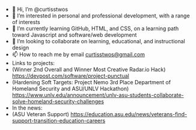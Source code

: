- 👋 Hi, I’m @curtisstwos
- 👀 I’m interested in personal and professional development, with a range of interests
- 🌱 I’m currently learning GitHub, HTML, and CSS, on a learning path toward Javascript and software/web development
- 💞️ I’m looking to collaborate on learning, educational, and instructional design 
- 📫 How to reach me by email curtisstwos@gmail.com
- Links to projects:
- (Winner 2nd Overall and Winner Most Creative Radar.io Hack) https://devpost.com/software/project-punctual
- (Hardening Soft Targets: Project Nemo 3rd Place Department of Homeland Security and ASU/UNLV Hackathon) https://www.unlv.edu/announcement/unlv-asu-students-collaborate-solve-homeland-security-challenges 
- In the news:
- (ASU Veteran Support) https://education.asu.edu/news/veterans-find-support-transition-education-careers

<!---
curtisstwos/curtisstwos is a ✨ special ✨ repository because its `README.md` (this file) appears on your GitHub profile.
You can click the Preview link to take a look at your changes.
--->

